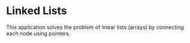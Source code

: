 # Linked Lists

This application solves the problem of linear lists (arrays) by connecting each node using pointers.